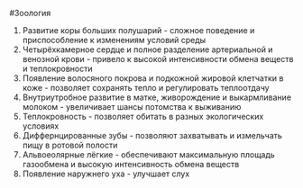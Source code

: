 #Зоология 
1. Развитие коры больших полушарий - сложное поведение и приспособление к изменениям условий среды
2. Четырёхкамерное сердце и полное разделение артериальной и венозной крови - привело к высокой интенсивности обмена веществ и теплокровности
3. Появление волосяного покрова и подкожной жировой клетчатки в коже - позволяет сохранять тепло и регулировать теплоотдачу
4. Внутриутробное развитие в матке, живорождение и выкармливание молоком - увеличивает шансы потомства к выживанию
5. Теплокровность - позволяет обитать в разных экологических условиях
6. Диффернцированные зубы - позволяют захватывать и измельчать пищу в ротовой полости
7. Альвоеолярные лёгкие - обеспечивают максимальную площадь газообмена и высокую интенсивность обмена веществ
8. Появление наружнего уха - улучшает слух 